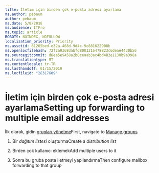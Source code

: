 ```yaml
---
title: İletim için birden çok e-posta adresi ayarlama
ms.author: pebaum
author: pebaum
ms.date: 5/8/2018
ms.audience: ITPro
ms.topic: article
ROBOTS: NOINDEX, NOFOLLOW
localization_priority: Priority
ms.assetid: 81205bed-e32a-468d-9d4c-9e881622908b
ms.openlocfilehash: 72f2a9368dabfd8001216478823c6deae4430b56
ms.sourcegitcommit: d6ea5e9458a2b8ceaab3ac4bd483e1130b9a398a
ms.translationtype: MT
ms.contentlocale: tr-TR
ms.lasthandoff: 01/15/2019
ms.locfileid: "28317609"
---
```

# <a name="setting-up-forwarding-to-multiple-email-addresses"></a><span data-ttu-id="44226-102">İletim için birden çok e-posta adresi ayarlama</span><span class="sxs-lookup"><span data-stu-id="44226-102">Setting up forwarding to multiple email addresses</span></span>

<span data-ttu-id="44226-103">İlk olarak, gidin [grupları yönetme](https://portal.office.com/adminportal/home#/groups)</span><span class="sxs-lookup"><span data-stu-id="44226-103">First, navigate to [Manage groups](https://portal.office.com/adminportal/home#/groups)</span></span>
  
1. <span data-ttu-id="44226-104">Bir *dağıtım listesi* oluşturma</span><span class="sxs-lookup"><span data-stu-id="44226-104">Create a  *distribution list*</span></span> 
    
2. <span data-ttu-id="44226-105">Birden çok kullanıcı eklemek</span><span class="sxs-lookup"><span data-stu-id="44226-105">Add multiple users to it</span></span>
    
3. <span data-ttu-id="44226-106">Sonra bu gruba posta iletmeyi yapılandırma</span><span class="sxs-lookup"><span data-stu-id="44226-106">Then configure mailbox forwarding to that group</span></span>
    

